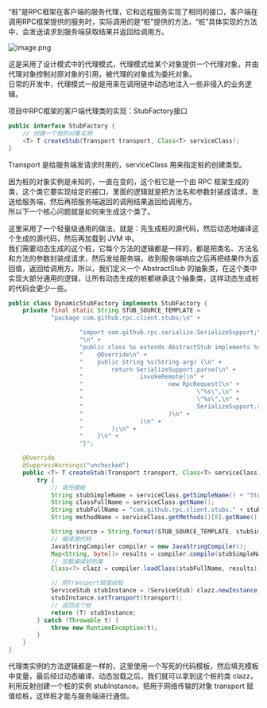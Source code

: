 “桩”是RPC框架在客户端的服务代理，它和远程服务实现了相同的接口，客户端在调用RPC框架提供的服务时，实际调用的是“桩”提供的方法，“桩”具体实现的方法中，会发送请求到服务端获取结果并返回给调用方。

![image.png](https://cdn.nlark.com/yuque/0/2022/png/1831883/1652873724753-edd2624e-210b-4f9b-aa25-c3f95bdcd3d9.png#clientId=ud7daec76-9bbd-4&crop=0&crop=0&crop=1&crop=1&from=paste&id=ueb2892fa&margin=%5Bobject%20Object%5D&name=image.png&originHeight=768&originWidth=4266&originalType=url&ratio=1&rotation=0&showTitle=false&size=504142&status=done&style=none&taskId=ue8848ec2-762b-43ec-8bcb-c666f023371&title=)

这是采用了设计模式中的代理模式，代理模式给某个对象提供一个代理对象，并由代理对象控制对原对象的引用，被代理的对象成为委托对象。<br />日常的开发中，代理模式一般是用来在调用链中动态地注入一些非侵入的业务逻辑。

项目中RPC框架的客户端代理类的实现：StubFactory接口
```java
public interface StubFactory {
    // 创建一个桩的对象实例
    <T> T createStub(Transport transport, Class<T> serviceClass);
}
```
Transport 是给服务端发请求时用的，serviceClass 用来指定桩的创建类型。

因为桩的对象实例是未知的，一直在变的，这个桩它是一个由 RPC 框架生成的类，这个类它要实现给定的接口，里面的逻辑就是把方法名和参数封装成请求，发送给服务端，然后再把服务端返回的调用结果返回给调用方。<br />所以下一个核心问题就是如何来生成这个类了。

这里采用了一个轻量级通用的做法，就是：先生成桩的源代码，然后动态地编译这个生成的源代码，然后再加载到 JVM 中。<br />我们需要动态生成的这个桩，它每个方法的逻辑都是一样的，都是把类名、方法名和方法的参数封装成请求，然后发给服务端，收到服务端响应之后再把结果作为返回值，返回给调用方。所以，我们定义一个 AbstractStub 的抽象类，在这个类中实现大部分通用的逻辑，让所有动态生成的桩都继承这个抽象类，这样动态生成桩的代码会更少一些。

```java
public class DynamicStubFactory implements StubFactory {
    private final static String STUB_SOURCE_TEMPLATE =
            "package com.github.rpc.client.stubs;\n" +

                    "import com.github.rpc.serialize.SerializeSupport;\n" +
                    "\n" +
                    "public class %s extends AbstractStub implements %s {\n" +
                    "    @Override\n" +
                    "    public String %s(String arg) {\n" +
                    "        return SerializeSupport.parse(\n" +
                    "                invokeRemote(\n" +
                    "                        new RpcRequest(\n" +
                    "                                \"%s\",\n" +
                    "                                \"%s\",\n" +
                    "                                SerializeSupport.serialize(arg)\n" +
                    "                        )\n" +
                    "                )\n" +
                    "        );\n" +
                    "    }\n" +
                    "}";

    @Override
    @SuppressWarnings("unchecked")
    public <T> T createStub(Transport transport, Class<T> serviceClass) {
        try {
            // 填充模板
            String stubSimpleName = serviceClass.getSimpleName() + "Stub";
            String classFullName = serviceClass.getName();
            String stubFullName = "com.github.rpc.client.stubs." + stubSimpleName;
            String methodName = serviceClass.getMethods()[0].getName();

            String source = String.format(STUB_SOURCE_TEMPLATE, stubSimpleName, classFullName, methodName, classFullName, methodName);
            // 编译源代码
            JavaStringCompiler compiler = new JavaStringCompiler();
            Map<String, byte[]> results = compiler.compile(stubSimpleName + ".java", source);
            // 加载编译好的类
            Class<?> clazz = compiler.loadClass(stubFullName, results);

            // 把Transport赋值给桩
            ServiceStub stubInstance = (ServiceStub) clazz.newInstance();
            stubInstance.setTransport(transport);
            // 返回这个桩
            return (T) stubInstance;
        } catch (Throwable t) {
            throw new RuntimeException(t);
        }
    }
}
```
代理类实例的方法逻辑都是一样的，这里使用一个写死的代码模板，然后填充模板中变量，最后经过动态编译、动态加载之后，我们就可以拿到这个桩的类 clazz，利用反射创建一个桩的实例 stubInstance。把用于网络传输的对象 transport 赋值给桩，这样桩才能与服务端进行通信。
